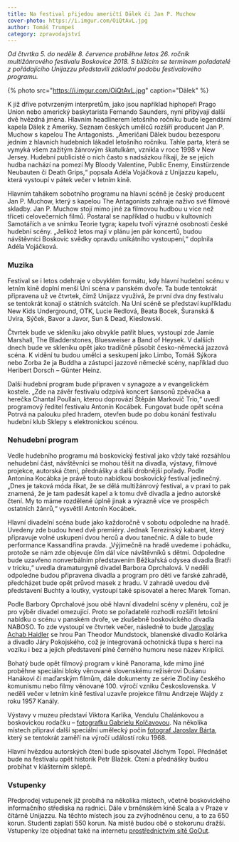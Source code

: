 ```yaml
---
title: Na festival přijedou američtí Dälek či Jan P. Muchow
cover-photo: https://i.imgur.com/OiQtAvL.jpg
author: Tomáš Trumpeš
category: zpravodajství
---
```


*Od čtvrtka 5. do neděle 8. července proběhne letos 26. ročník multižánrového festivalu Boskovice 2018. S blížícím se termínem pořadatelé z pořádajícího Unijazzu představili základní podobu festivalového programu.*

{% photo src="https://i.imgur.com/OiQtAvL.jpg" caption="Dälek" %}

K již dříve potvrzeným interpretům, jako jsou například hiphopeři Prago Union nebo americký baskytarista Fernando Saunders, nyní přibývají další dvě hvězdná jména. Hlavním headlinerem letošního ročníku bude legendární kapela Dälek z Ameriky. Seznam českých umělců rozšíří producent Jan P. Muchow s kapelou The Antagonists. „Američani Dälek budou bezesporu jedním z hlavních hudebních lákadel letošního ročníku. Tahle parta, která se vymyká všem zažitým žánrovým škatulkám, vznikla v roce 1998 v New Jersey. Hudební publicisté o nich často s nadsázkou říkají, že se jejich hudba nachází na pomezí My Bloody Valentine, Public Enemy, Einstürzende Neubauten či Death Grips,“ popsala Adéla Vojáčková z Unijazzu kapelu, která vystoupí v pátek večer v letním kině.

Hlavním tahákem sobotního programu na hlavní scéně je český producent Jan P. Muchow, který s kapelou The Antagonists zahraje naživo své filmové skladby. Jan P. Muchow stojí mimo jiné za filmovou hudbou u více než třiceti celovečerních filmů. Postaral se například o hudbu v kultovních Samotářích a ve snímku Teorie tygra; kapelu tvoří výrazné osobnosti české hudební scény. „Jelikož letos mají v plánu jen pár koncertů, budou návštěvníci Boskovic svědky opravdu unikátního vystoupení,“ doplnila Adéla Vojáčková.

### Muzika

Festival se i letos odehraje v obvyklém formátu, kdy hlavní hudební scénu v letním kině doplní menší Uni scéna v panském dvoře. Ta bude tentokrát připravena už ve čtvrtek, čímž Unijazz využivá, že první dva dny festivalu se tentokrát konají o státních svátcích. Na Uni scéně se představí kupříkladu New Kids Underground, OTK, Lucie Redlová, Beata Bocek, Šuranská & Uvira, Sýček, Bavor a Javor, Sun & Dead, Kieslowski.

Čtvrtek bude ve skleníku jako obvykle patřit blues, vystoupí zde Jamie Marshall, The Bladderstones, Bluesweiser a Band of Heysek. V dalších dnech bude ve skleníku opět jako tradičně působit česko-německá jazzová scéna. K vidění tu budou umělci a seskupení jako Limbo, Tomáš Sýkora nebo Zorba že ja Buddha a zástupci jazzové německé scény, například duo Heribert Dorsch – Günter Heinz.  

Další hudební program bude připraven v synagoze a v evangelickém kostele. „Zde na závěr festivalu odzpívá koncert šansonů zpěvačka a herečka Chantal Poullain, kterou doprovází Štěpán Markovič Trio,“ uvedl programový ředitel festivalu Antonín Kocábek. Fungovat bude opět scéna Potrvá na palouku před hradem, otevřen bude po dobu konání festivalu hudební klub Sklepy s elektronickou scénou.

### Nehudební program

Vedle hudebního programu má boskovický festival jako vždy také rozsáhlou nehudební část, návštěvníci se mohou těšit na divadla, výstavy, filmové projekce, autorská čtení, přednášky a další drobnější pořady. Podle Antonína Kocábka je právě touto nabídkou boskovický festival jedinečný. „Dnes je taková móda říkat, že se dělá multižánrový festival, a v praxi to pak znamená, že je tam padesát kapel a k tomu dvě divadla a jedno autorské čtení. My to máme rozdělené úplně jinak a výrazně více ve prospěch ostatních žánrů,“ vysvětlil Antonín Kocábek. 

Hlavní divadelní scéna bude jako každoročně v sobotu odpoledne na hradě. Uvedeny zde budou hned dvě premiéry. Jednak Terezínský kabaret, který připravuje volné uskupení dvou herců a dvou tanečnic. A dále to bude performance Kassandřina pravda. „Výjimečně na hradě uvedeme i pohádku, protože se nám zde objevuje čím dál více návštěvníků s dětmi. Odpoledne bude uzavřeno nonverbálním představením Běžkařská odysea divadla Bratři v tricku,“ uvedla dramaturgyně divadel Barbora Oprchalová. V neděli odpoledne budou připravena divadla a program pro děti ve farské zahradě, předcházet bude opět průvod masek z hradu. V zahradě uvedou dvě představení Buchty a loutky, vystoupí také spisovatel a herec Marek Toman.

Podle Barbory Oprchalové jsou obě hlavní divadelní scény v plenéru, což je pro výběr divadel omezující. Proto se pořadatelé rozhodli rozšířit letošní nabídku o scénu v panském dvoře, ve zkušebně boskovického divadla NABOSO. To zde vystoupí ve čtvrtek večer, následně to bude [Jaroslav Achab Haidler](http://www.ohlasy.info/clanky/2016/05/rozhovor-achab.html) se hrou Pan Theodor Mundstock, blanenské divadlo Kolárka a divadlo Járy Pokojského, což je integrovaná ochotnická tlupa s herci na vozíku i bez a jejich představení plné černého humoru nese název Kriplíci.

Bohatý bude opět filmový program v kině Panorama, kde mimo jiné proběhne speciální bloky věnované slovenskému režisérovi Dušanu Hanákovi či maďarským filmům, dále dokumenty ze série Zločiny českého komunismu nebo filmy věnované 100. výročí vzniku Československa. V neděli večer v letním kině festival uzavře projekce filmu Andrzeje Wajdy z roku 1957 Kanály.

Výstavy v muzeu představí Viktora Karlíka, Vendulu Chalánkovou a boskovickou rodačku – [fotografku Gabrielu Kolčavovou](http://www.ohlasy.info/clanky/2015/08/rozhovor-gabriela-kolcavova.html). Na několika místech připraví další speciální umělecký počin [fotograf Jaroslav Bárta](http://www.ohlasy.info/clanky/2017/07/rozhovor-barta.html), který se tentokrát zaměří na výročí událostí roku 1968.

Hlavní hvězdou autorských čtení bude spisovatel Jáchym Topol. Přednášet bude na festivalu opět historik Petr Blažek. Čtení a přednášky budou probíhat v klášterním sklepě.

### Vstupenky

Předprodej vstupenek již probíhá na několika místech, včetně boskovického informačního střediska na radnici. Dále v brněnském kině Scala a v Praze v čítárně Unijazzu. Na těchto místech jsou za zvýhodněnou cenu, a to za 650 korun. Studenti zaplatí 550 korun. Na místě budou obě o stokorunu dražší. Vstupenky lze objednat také na internetu [prostřednictvím sítě GoOut](https://goout.net/cs/festivaly/festival-boskovice-2018/svwnc/).
